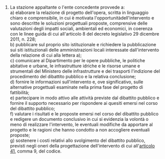 1.  La stazione appaltante o l'ente concedente provvede a: <br>a) elaborare la relazione di progetto dell'opera, scritta in linguaggio chiaro e comprensibile, in cui è motivata l'opportunitàdell'intervento e sono descritte le soluzioni progettuali proposte, comprensive delle valutazioni degli impatti sociali, ambientali ed economici, in coerenza con le linee guida di cui all'articolo 8 del decreto legislativo 29 dicembre 2011, n. 228; <br>b) pubblicare sul proprio sito istituzionale e richiedere la pubblicazione sui siti istituzionali delle amministrazioni locali interessate dall'intervento della relazione di cui alla lettera a); <br>c) comunicare al Dipartimento per le opere pubbliche, le politiche abitative e urbane, le infrastrutture idriche e le risorse umane e strumentali del Ministero delle infrastrutture e dei trasporti l'indizione del procedimento del dibattito pubblico e la relativa conclusione; <br>d) fornire le informazioni sull'intervento e, ove significativo, sulle alternative progettuali esaminate nella prima fase del progetto di fattibilità; <br>e) partecipare in modo attivo alle attività previste dal dibattito pubblico e fornire il supporto necessario per rispondere ai quesiti emersi nel corso del dibattito pubblico; <br>f) valutare i risultati e le proposte emersi nel corso del dibattito pubblico e redigere un documento conclusivo in cui si evidenzia la volontà o meno di realizzare l'intervento, le eventuali modifiche da apportare al progetto e le ragioni che hanno condotto a non accogliere eventuali proposte;<br>g) sostenere i costi relativi allo svolgimento del dibattito pubblico, previsti negli oneri della progettazione dell'intervento di cui all'[articolo 41](/articolo-41/2), comma 9, del codice.